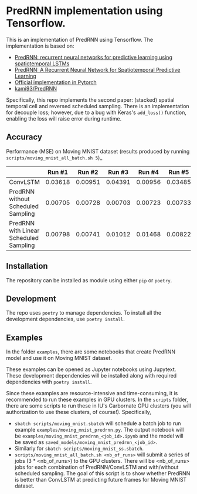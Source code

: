 # PredRNN implementation using Tensorflow.

This is an implementation of PredRNN using Tensorflow.
The implementation is based on:

* [PredRNN: recurrent neural networks for predictive learning using spatiotemporal LSTMs](https://dl.acm.org/doi/abs/10.5555/3294771.3294855)
* [PredRNN: A Recurrent Neural Network for Spatiotemporal Predictive Learning](https://arxiv.org/abs/2103.09504)
* [Official implementation in Pytorch](https://github.com/thuml/predrnn-pytorch)
* [kami93/PredRNN](https://github.com/kami93/PredRNN)

Specifically, this repo implements the second paper:
(stacked) spatial temporal cell and reversed scheduled sampling.
There is an implementation for decouple loss;
however, due to a bug with Keras's `add_loss()` function,
enabling the loss will raise error during runtime.

## Accuracy

Performance (MSE) on Moving MNIST dataset
(results produced by running `scripts/moving_mnist_all_batch.sh 5`)_

|                                        | Run #1  | Run #2  | Run #3  | Run #4  | Run #5  | Mean     | Std             |
|----------------------------------------|---------|---------|---------|---------|---------|----------|-----------------|
| ConvLSTM                               | 0.03618 | 0.00951 | 0.04391 | 0.00956 | 0.03485 | 0.026802 |   0.01613769407 |
| PredRNN without Scheduled Sampling     | 0.00705 | 0.00728 | 0.00703 | 0.00723 | 0.00733 | 0.007184 | 0.0001363084737 |
| PredRNN with Linear Scheduled Sampling | 0.00798 | 0.00741 | 0.01012 | 0.01468 | 0.00822 | 0.009682 |   0.00297355343 |

## Installation

The repository can be installed as module using either `pip` or `poetry`.

## Development

The repo uses `poetry` to manage dependencies.
To install all the development dependencies, use `poetry install`.

## Examples

In the folder `examples`,
there are some notebooks that create PredRNN model
and use it on Moving MNIST dataset. 

These examples can be opened as Jupyter notebooks using Jupytext.
These development dependencies will be installed along with
required dependencies with `poetry install`.

Since these examples are resource-intensive and time-consuming,
it is recommended to run these examples in GPU clusters.
In the `scripts` folder,
there are some scripts to run these in IU's Carbornate GPU clusters
(you will authorization to use these clusters, of course!).
Specifically,

* `sbatch scripts/moving_mnist.sbatch` will schedule a batch job to run
example `examples/moving_mnist_predrnn.py`.
The output notebook will be `examples/moving_mnist_predrnn_<job_id>.ipynb`
and the model will be saved as `saved_models/moving_mnist_predrnn_<job_id>`.
* Similarly for `sbatch scripts/moving_mnist_ss.sbatch`.
* `scripts/moving_mnist_all_batch.sh <nb_of_runs>` will submit a series
of jobs (3 * <nb_of_runs>) to the GPU clusters.
There will be <nb_of_runs> jobs for each combination of PredRNN/ConvLSTM
and with/without scheduled sampling.
The goal of this script is to show whether PredRNN is better than ConvLSTM
at predicting future frames for Moving MNIST dataset.
